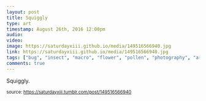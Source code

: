 ```yaml
---
layout: post
title: Squiggly
type: art
timestamp: August 26th, 2016 12:00pm
audio: 
video: 
image: https://saturdayxiii.github.io/media/149516566940.jpg
link: https://saturdayxiii.github.io/media/149516566940.jpg
tags: ["bug", "insect", "macro", "flower", "pollen", "photography", "art"]
comments: true
---
```


Squiggly.
 
  
<small>source: https://saturdayxiii.tumblr.com/post/149516566940</small>